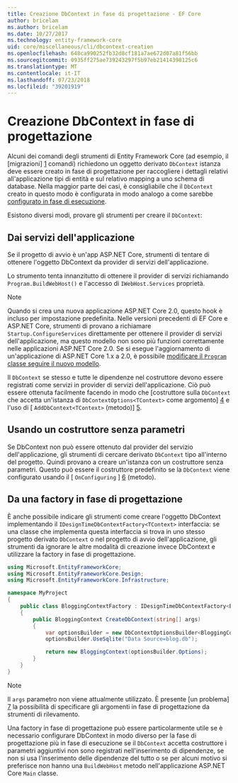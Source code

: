 ```yaml
---
title: Creazione DbContext in fase di progettazione - EF Core
author: bricelam
ms.author: bricelam
ms.date: 10/27/2017
ms.technology: entity-framework-core
uid: core/miscellaneous/cli/dbcontext-creation
ms.openlocfilehash: 648ca990252fb32d8cf181a7ae672d07a81f56bb
ms.sourcegitcommit: 0935ff275ae739243297f5b97eb21414398125c6
ms.translationtype: MT
ms.contentlocale: it-IT
ms.lasthandoff: 07/23/2018
ms.locfileid: "39201919"
---
```

<a name="design-time-dbcontext-creation"></a>Creazione DbContext in fase di progettazione
==============================
Alcuni dei comandi degli strumenti di Entity Framework Core (ad esempio, il [migrazioni] [ 1] comandi) richiedono un oggetto derivato `DbContext` istanza deve essere creato in fase di progettazione per raccogliere i dettagli relativi all'applicazione tipi di entità e sul relativo mapping a uno schema di database. Nella maggior parte dei casi, è consigliabile che il `DbContext` creato in questo modo è configurata in modo analogo a come sarebbe [configurato in fase di esecuzione][2].

Esistono diversi modi, provare gli strumenti per creare il `DbContext`:

<a name="from-application-services"></a>Dai servizi dell'applicazione
-------------------------
Se il progetto di avvio è un'app ASP.NET Core, strumenti di tentare di ottenere l'oggetto DbContext da provider di servizi dell'applicazione.

Lo strumento tenta innanzitutto di ottenere il provider di servizi richiamando `Program.BuildWebHost()` e l'accesso di `IWebHost.Services` proprietà.

> [!NOTE]
> Quando si crea una nuova applicazione ASP.NET Core 2.0, questo hook è incluso per impostazione predefinita. Nelle versioni precedenti di EF Core e ASP.NET Core, strumenti di provano a richiamare `Startup.ConfigureServices` direttamente per ottenere il provider di servizi dell'applicazione, ma questo modello non sono più funzioni correttamente nelle applicazioni ASP.NET Core 2.0. Se si esegue l'aggiornamento di un'applicazione di ASP.NET Core 1.x a 2.0, è possibile [modificare il `Program` classe seguire il nuovo modello][3].

Il `DbContext` se stesso e tutte le dipendenze nel costruttore devono essere registrati come servizi in provider di servizi dell'applicazione. Ciò può essere ottenuta facilmente facendo in modo che [costruttore sulla `DbContext` che accetta un'istanza di `DbContextOptions<TContext>` come argomento] [ 4] e l'uso di [ `AddDbContext<TContext>` (metodo)] [5].

<a name="using-a-constructor-with-no-parameters"></a>Usando un costruttore senza parametri
--------------------------------------
Se DbContext non può essere ottenuto dal provider del servizio dell'applicazione, gli strumenti di cercare derivato `DbContext` tipo all'interno del progetto. Quindi provano a creare un'istanza con un costruttore senza parametri. Questo può essere il costruttore predefinito se la `DbContext` viene configurato usando il [ `OnConfiguring` ] [ 6] (metodo).

<a name="from-a-design-time-factory"></a>Da una factory in fase di progettazione
--------------------------
È anche possibile indicare gli strumenti come creare l'oggetto DbContext implementando il `IDesignTimeDbContextFactory<TContext>` interfaccia: se una classe che implementa questa interfaccia si trova in uno stesso progetto derivato `DbContext` o nel progetto di avvio dell'applicazione, gli strumenti da ignorare le altre modalità di creazione invece DbContext e utilizzare la factory in fase di progettazione.

``` csharp
using Microsoft.EntityFrameworkCore;
using Microsoft.EntityFrameworkCore.Design;
using Microsoft.EntityFrameworkCore.Infrastructure;

namespace MyProject
{
    public class BloggingContextFactory : IDesignTimeDbContextFactory<BloggingContext>
    {
        public BloggingContext CreateDbContext(string[] args)
        {
            var optionsBuilder = new DbContextOptionsBuilder<BloggingContext>();
            optionsBuilder.UseSqlite("Data Source=blog.db");

            return new BloggingContext(optionsBuilder.Options);
        }
    }
}
```

> [!NOTE]
> Il `args` parametro non viene attualmente utilizzato. È presente [un problema] [ 7] la possibilità di specificare gli argomenti in fase di progettazione da strumenti di rilevamento.

Una factory in fase di progettazione può essere particolarmente utile se è necessario configurare DbContext in modo diverso per la fase di progettazione più in fase di esecuzione se il `DbContext` accetta costruttore i parametri aggiuntivi non sono registrati nell'inserimento di dipendenze, se non si usa l'inserimento delle dipendenze del tutto o se per alcuni motivo si preferisce non hanno una `BuildWebHost` metodo nell'applicazione ASP.NET Core `Main` classe.

  [1]: xref:core/managing-schemas/migrations/index
  [2]: xref:core/miscellaneous/configuring-dbcontext
  [3]: https://docs.microsoft.com/aspnet/core/migration/1x-to-2x/#update-main-method-in-programcs
  [4]: xref:core/miscellaneous/configuring-dbcontext#constructor-argument
  [5]: xref:core/miscellaneous/configuring-dbcontext#using-dbcontext-with-dependency-injection
  [6]: xref:core/miscellaneous/configuring-dbcontext#onconfiguring
  [7]: https://github.com/aspnet/EntityFrameworkCore/issues/8332
